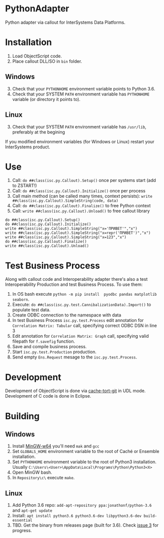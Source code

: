 # PythonAdapter
Python adapter via callout for InterSystems Data Platforms.

# Installation

1. Load ObjectScript code.
2. Place callout DLL/SO in `bin` folder.

## Windows 

3. Check that your `PYTHONHOME` environment variable points to Python 3.6. 
4. Check that your SYSTEM `PATH` environment variable has `PYTHONHOME` variable (or directory it points to).

## Linux 

3. Check that your SYSTEM `PATH` environment variable has `/usr/lib`, preferably at the begining

If you modified environment variables (for Windows or Linux) restart your InterSystems product.

# Use

1. Call: `do ##class(isc.py.Callout).Setup()` once per systems start (add to ZSTART!)
2. Call: `do ##class(isc.py.Callout).Initialize()` once per process
3. Call main method (can be called many times, context persists): `write ##class(isc.py.Callout).SimpleString(code, data)`
4. Call: `do ##class(isc.py.Callout).Finalize()` to free Python context
5. Call: `write ##class(isc.py.Callout).Unload()` to free callout library

```
do ##class(isc.py.Callout).Setup() 
do ##class(isc.py.Callout).Initialize()
write ##class(isc.py.Callout).SimpleString("x='ПРИВЕТ'","x")
write ##class(isc.py.Callout).SimpleString("x=repr('ПРИВЕТ')","x")
write ##class(isc.py.Callout).SimpleString("x=123","x")
do ##class(isc.py.Callout).Finalize()
write ##class(isc.py.Callout).Unload()
```

# Test Business Process

Along with callout code and Interoperability adapter there's also a test Interoperability Production and test Business Process. To use them:

1. In OS bash execute `python -m pip install  pyodbc pandas matplotlib seaborn`. 
2. Execute: `do ##class(isc.py.test.CannibalizationData).Import()` to populate test data.
3. Create ODBC connection to the namespace with data
4. In test Business Process `isc.py.test.Process` edit annotation for `Correlation Matrix: Tabular` call, specifying correct ODBC DSN in line 3
5. Edit annotation for `Correlation Matrix: Graph` call, specifying valid filepath for `f.savefig` function.
6. Save and compile business process.
7. Start `isc.py.test.Production` production.
8. Send empty `Ens.Request` mesage to the `isc.py.test.Process`.



# Development

Development of ObjectScript is done via [cache-tort-git](https://github.com/MakarovS96/cache-tort-git) in UDL mode. 
Development of C code is done in Eclipse.

# Building

## Windows

1. Install [MinGW-w64](https://sourceforge.net/projects/mingw-w64/) you'll need `mak` and `gcc`
2. Set `GLOBALS_HOME` environment variable to the root of Caché or Ensemble installation.
3. Set `PYTHONHOME` environment variable to the root of Python3 installation. Usually `C:\Users\<User>\AppData\Local\Programs\Python\Python3<X>`
4. Open MinGW bash.
5. In `Repository\c\` execute `make`.

## Linux

1. Add Python 3.6 repo: `add-apt-repository ppa:jonathonf/python-3.6` and `apt-get update`
2. Install: `apt install python3.6 python3.6-dev libpython3.6-dev build-essential`
2. TBD. Get the binary from releases page (built for 3.6). Check [issue 3](https://github.com/intersystems-ru/PythonAdapter/issues/3) for progress.
